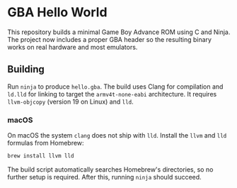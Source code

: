 # GBA Hello World

This repository builds a minimal Game Boy Advance ROM using C and Ninja.
The project now includes a proper GBA header so the resulting binary works on
real hardware and most emulators.

## Building

Run `ninja` to produce `hello.gba`. The build uses Clang for compilation and
`ld.lld` for linking to target the `armv4t-none-eabi` architecture. It requires
`llvm-objcopy` (version 19 on Linux) and `lld`.

### macOS

On macOS the system `clang` does not ship with `lld`. Install the `llvm` and
`lld` formulas from Homebrew:

```sh
brew install llvm lld
```
The build script automatically searches Homebrew's directories, so no further
setup is required. After this, running `ninja` should succeed.
